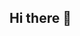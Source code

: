## Hi there 👋

<!--
**ngga-AN/ngga-AN** is a ✨ _special_ ✨ repository because its `README.md` (this file) appears on your GitHub profile.
### About Me
- 🔭 I’m currently working on Quantitative in Finance
- ⚡ Fun fact: Lazy

### My GitHub Stats
![Your GitHub Stats](https://github-readme-stats.vercel.app/api?username=ngga-AN&show_icons=true)

### My Top Languages
![Python](https://img.shields.io/badge/Python-3776AB?style=for-the-badge&logo=python&logoColor=white)
![SQL](https://img.shields.io/badge/SQL-4479A1?style=for-the-badge&logo=postgresql&logoColor=white)
![R](https://img.shields.io/badge/R-276DC3?style=for-the-badge&logo=r&logoColor=white)

